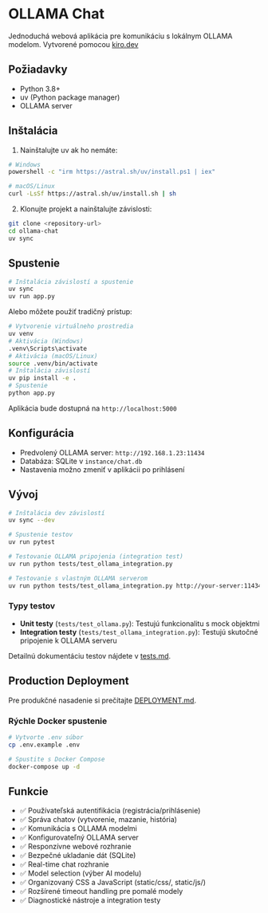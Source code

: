 # OLLAMA Chat

Jednoduchá webová aplikácia pre komunikáciu s lokálnym OLLAMA modelom.
Vytvorené pomocou [kiro.dev](https://kiro.dev)

## Požiadavky

- Python 3.8+
- uv (Python package manager)
- OLLAMA server

## Inštalácia

1. Nainštalujte uv ak ho nemáte:
```bash
# Windows
powershell -c "irm https://astral.sh/uv/install.ps1 | iex"

# macOS/Linux
curl -LsSf https://astral.sh/uv/install.sh | sh
```

2. Klonujte projekt a nainštalujte závislosti:
```bash
git clone <repository-url>
cd ollama-chat
uv sync
```

## Spustenie

```bash
# Inštalácia závislostí a spustenie
uv sync
uv run app.py
```

Alebo môžete použiť tradičný prístup:
```bash
# Vytvorenie virtuálneho prostredia
uv venv
# Aktivácia (Windows)
.venv\Scripts\activate
# Aktivácia (macOS/Linux)  
source .venv/bin/activate
# Inštalácia závislostí
uv pip install -e .
# Spustenie
python app.py
```

Aplikácia bude dostupná na `http://localhost:5000`

## Konfigurácia

- Predvolený OLLAMA server: `http://192.168.1.23:11434`
- Databáza: SQLite v `instance/chat.db`
- Nastavenia možno zmeniť v aplikácii po prihlásení

## Vývoj

```bash
# Inštalácia dev závislostí
uv sync --dev

# Spustenie testov
uv run pytest

# Testovanie OLLAMA pripojenia (integration test)
uv run python tests/test_ollama_integration.py

# Testovanie s vlastným OLLAMA serverom
uv run python tests/test_ollama_integration.py http://your-server:11434
```

### Typy testov

- **Unit testy** (`tests/test_ollama.py`): Testujú funkcionalitu s mock objektmi
- **Integration testy** (`tests/test_ollama_integration.py`): Testujú skutočné pripojenie k OLLAMA serveru

Detailnú dokumentáciu testov nájdete v [tests.md](tests.md).

## Production Deployment

Pre produkčné nasadenie si prečítajte [DEPLOYMENT.md](DEPLOYMENT.md).

### Rýchle Docker spustenie

```bash
# Vytvorte .env súbor
cp .env.example .env

# Spustite s Docker Compose
docker-compose up -d
```

## Funkcie

- ✅ Používateľská autentifikácia (registrácia/prihlásenie)
- ✅ Správa chatov (vytvorenie, mazanie, história)
- ✅ Komunikácia s OLLAMA modelmi
- ✅ Konfigurovateľný OLLAMA server
- ✅ Responzívne webové rozhranie
- ✅ Bezpečné ukladanie dát (SQLite)
- ✅ Real-time chat rozhranie
- ✅ Model selection (výber AI modelu)
- ✅ Organizovaný CSS a JavaScript (static/css/, static/js/)
- ✅ Rozšírené timeout handling pre pomalé modely
- ✅ Diagnostické nástroje a integration testy
